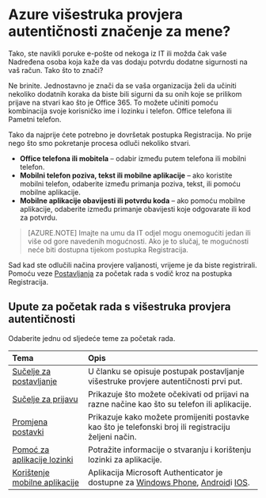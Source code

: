 <properties
    pageTitle="Azure višestruka provjera autentičnosti značenje za mene?"
    description="To je stranica Azure višestruke provjere autentičnosti koje će vam pomoći krajnjim korisnicima s početak rada s Azure višestruke provjere autentičnosti."
    services="multi-factor-authentication"
    documentationCenter=""
    authors="kgremban"
    manager="femila"
    editor="curtland"/>

<tags
    ms.service="multi-factor-authentication"
    ms.workload="identity"
    ms.tgt_pltfrm="na"
    ms.devlang="na"
    ms.topic="article"
    ms.date="08/22/2016"
    ms.author="kgremban"/>



# <a name="what-does-azure-multi-factor-authentication-mean-for-me"></a>Azure višestruka provjera autentičnosti značenje za mene?

Tako, ste navikli poruke e-pošte od nekoga iz IT ili možda čak vaše Nadređena osoba koja kaže da vas dodaju potvrdu dodatne sigurnosti na vaš račun.  Tako što to znači?

Ne brinite.  Jednostavno je znači da se vaša organizacija želi da učiniti nekoliko dodatnih koraka da biste bili sigurni da su onih koje se prilikom prijave na stvari kao što je Office 365.  To možete učiniti pomoću kombinacija svoje korisničko ime i lozinku i telefon.  Office telefona ili Pametni telefon.

Tako da najprije ćete potrebno je dovršetak postupka Registracija.  No prije nego što smo pokretanje procesa odluči nekoliko stvari.

- **Office telefona ili mobitela** – odabir između putem telefona ili mobilni telefon.
- **Mobilni telefon poziva, tekst ili mobilne aplikacije** – ako koristite mobilni telefon, odaberite između primanja poziva, tekst, ili pomoću mobilne aplikacije.
- **Mobilne aplikacije obavijesti ili potvrdu koda** – ako pomoću mobilne aplikacije, odaberite između primanje obavijesti koje odgovarate ili kod za potvrdu.

> [AZURE.NOTE]  Imajte na umu da IT odjel mogu onemogućiti jedan ili više od gore navedenih mogućnosti.  Ako je to slučaj, te mogućnosti neće biti dostupna tijekom postupka Registracija.

Sad kad ste odlučili načina provjere valjanosti, vrijeme je da biste registrirali.  Pomoću veze [Postavljanja](../multi-factor-authentication-end-user-first-time.md) za početak rada s vodič kroz na postupka Registracija.


## <a name="how-to-get-going-with-multi-factor-authentication"></a>Upute za početak rada s višestruka provjera autentičnosti

Odaberite jednu od sljedeće teme za početak rada.

Tema|Opis
:------------- | :------------- |
[Sučelje za postavljanje](../multi-factor-authentication-end-user-first-time.md)|  U članku se opisuje postupak postavljanje višestruke provjere autentičnosti prvi put.
[Sučelje za prijavu](../multi-factor-authentication-end-user-signin.md)|Prikazuje što možete očekivati od prijavi na razne načine kao što su telefon ili aplikacije.
[Promjena postavki](../multi-factor-authentication-end-user-manage-settings.md)|Prikazuje kako možete promijeniti postavke kao što je telefonski broj ili registraciju željeni način.
[Pomoć za aplikacije lozinki](../multi-factor-authentication-end-user-app-passwords.md)| Potražite informacije o stvaranju i korištenju lozinki za aplikacije.
[Korištenje mobilne aplikacije](../multi-factor-authentication-microsoft-authenticator.md)|Aplikacija Microsoft Authenticator je dostupne za [Windows Phone](http://go.microsoft.com/fwlink/?Linkid=825071), [Android](http://go.microsoft.com/fwlink/?Linkid=825072)i [IOS](http://go.microsoft.com/fwlink/?Linkid=825073).
